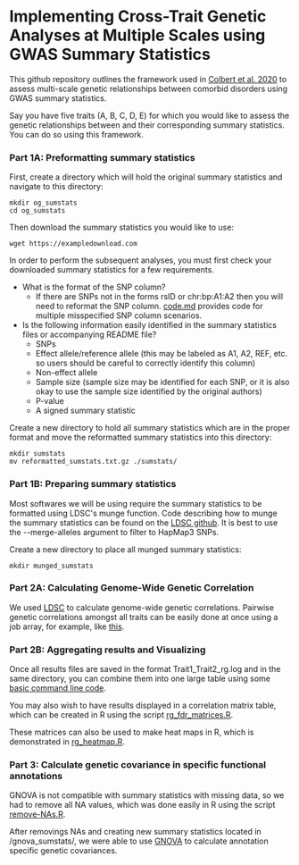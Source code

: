 # Implementing Cross-Trait Genetic Analyses at Multiple Scales using GWAS Summary Statistics



This github repository outlines the framework used in [Colbert et al. 2020](https://www.medrxiv.org/content/10.1101/2020.08.21.20179374v1) to assess multi-scale genetic relationships between comorbid disorders using GWAS summary statistics. 

Say you have five traits (A, B, C, D, E) for which you would like to assess the genetic relationships between and their corresponding summary statistics. You can do so using this framework.

### Part 1A: Preformatting summary statistics

First, create a directory which will hold the original summary statistics and navigate to this directory:

```
mkdir og_sumstats
cd og_sumstats
```

Then download the summary statistics you would like to use:

```
wget https://exampledownload.com
```

In order to perform the subsequent analyses, you must first check your downloaded summary statistics for a few requirements.

* What is the format of the SNP column?
  * If there are SNPs not in the forms rsID or chr:bp:A1:A2 then you will need to reformat the SNP column. [code.md]() provides code for multiple misspecified SNP column scenarios.
* Is the following information easily identified in the summary statistics files or accompanying README file?
  * SNPs
  * Effect allele/reference allele (this may be labeled as A1, A2, REF, etc. so users should be careful to correctly identify this column)
  * Non-effect allele
  * Sample size (sample size may be identified for each SNP, or it is also okay to use the sample size identified by the original authors)
  * P-value
  * A signed summary statistic 

Create a new directory to hold all summary statistics which are in the proper format and move the reformatted summary statistics into this directory:

```
mkdir sumstats
mv reformatted_sumstats.txt.gz ./sumstats/
```

### Part 1B: Preparing summary statistics

Most softwares we will be using require the summary statistics to be formatted using LDSC's munge function. Code describing how to munge the summary statistics can be found on the [LDSC github](https://github.com/bulik/ldsc/wiki/Heritability-and-Genetic-Correlation). 
It is best to use the --merge-alleles argument to filter to HapMap3 SNPs.

Create a new directory to place all munged summary statistics:

```
mkdir munged_sumstats
```

### Part 2A: Calculating Genome-Wide Genetic Correlation

We used [LDSC](https://github.com/bulik/ldsc/wiki/Heritability-and-Genetic-Correlation) to calculate genome-wide genetic correlations. Pairwise genetic correlations amongst all traits can be easily done at once using a job array, for example, like [this](pair-rgs.bash). 

### Part 2B: Aggregating results and Visualizing

Once all results files are saved in the format Trait1_Trait2_rg.log and in the same directory, you can combine them into one large table using some [basic command line code](https://github.com/sarahcolbert/CrossTraitAnalyses/blob/master/make_rg_table.md).

You may also wish to have results displayed in a correlation matrix table, which can be created in R using the script [rg_fdr_matrices.R](https://github.com/sarahcolbert/CrossTraitAnalyses/blob/master/rg_fdr_matrices.R). 

These matrices can also be used to make heat maps in R, which is demonstrated in [rg_heatmap.R](https://github.com/sarahcolbert/CrossTraitAnalyses/blob/master/rg_heatmap.R). 

### Part 3: Calculate genetic covariance in specific functional annotations

GNOVA is not compatible with summary statistics with missing data, so we had to remove all NA values, which was done easily in R using the script [remove-NAs.R](https://github.com/sarahcolbert/CrossTraitAnalyses/blob/master/remove-NAs.R). 

After removings NAs and creating new summary statistics located in /gnova_sumstats/, we were able to use [GNOVA]() to calculate annotation specific genetic covariances.








